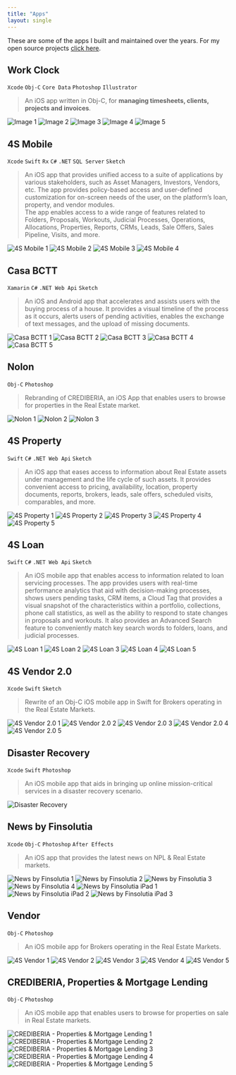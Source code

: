 ```yaml
---
title: "Apps"
layout: single
---
```


These are some of the apps I built and maintained over the years. For my open source projects [click here](/code/).

## Work Clock
<!-- ##### 2013 -->

`Xcode` `Obj-C` `Core Data` `Photoshop` `Illustrator`

> An iOS app written in Obj-C, for **managing timesheets, clients, projects and invoices**.

<!-- Work Clock is a timesheet and time tracking app. Add or import clients from your address book and assign them to projects. Keep track of your hours and manage your project's timesheet entries. Create gorgeous invoices with a thought-out design . Export timesheets to CSV. Perform safety backups or let iCloud automatically handle it for you. 

Create projects, set hourly rates and manage your clients. Work Clock makes it easy to track your worked hours in real time or by manually adding entries to your project's timesheet. When done, export invoices in pdf and send them to your clients, or even to a computer understandable format, and use it on your own spreadsheets.

Add your own custom logo, export to pdf, email or send it to a wireless printer near you. Customize fields, issuer information and add timesheet reports. -->




<div class="image-row-wrapper">
  <div class="image-row">
    <img src="images/wk-01.jpeg" alt="Image 1">
    <img src="images/wk-02.jpeg" alt="Image 2">
    <img src="images/wk-03.jpeg" alt="Image 3">
    <img src="images/wk-04.jpeg" alt="Image 4">
    <img src="images/wk-05.jpeg" alt="Image 5">
  </div>
</div>

## 4S Mobile 
<!-- ##### 2018 -->

`Xcode` `Swift` `Rx` `C#` `.NET` `SQL Server` `Sketch`

> An iOS app that provides unified access to a suite of applications by various stakeholders, such as Asset Managers, Investors, Vendors, etc. The app provides policy-based access and user-defined customization for on-screen needs of the user, on the platform’s loan, property, and vendor modules.  
> The app enables access to a wide range of features related to Folders, Proposals, Workouts, Judicial Processes, Operations, Allocations, Properties, Reports, CRMs, Leads, Sale Offers, Sales Pipeline, Visits, and more.

<div class="image-row-wrapper">
  <div class="image-row">
    <img src="images/4s-mobile-01.png" alt="4S Mobile 1">
    <img src="images/4s-mobile-02.png" alt="4S Mobile 2">
    <img src="images/4s-mobile-03.png" alt="4S Mobile 3">
    <img src="images/4s-mobile-04.png" alt="4S Mobile 4">
  </div>
</div>

## Casa BCTT
<!-- ##### 2017 -->

`Xamarin` `C#` `.NET Web Api` `Sketch`

> An iOS and Android app that accelerates and assists users with the buying process of a house. It provides a visual timeline of the process as it occurs, alerts users of pending activities, enables the exchange of text messages, and the upload of missing documents.

<div class="image-row-wrapper">
  <div class="image-row">
    <img src="images/cbctt-01.jpeg" alt="Casa BCTT 1">
    <img src="images/cbctt-02.jpeg" alt="Casa BCTT 2">
    <img src="images/cbctt-03.jpeg" alt="Casa BCTT 3">
    <img src="images/cbctt-04.jpeg" alt="Casa BCTT 4">
    <img src="images/cbctt-05.jpeg" alt="Casa BCTT 5">
  </div>
</div>

## Nolon
<!-- ##### 2017 -->

`Obj-C` `Photoshop`

> Rebranding of CREDIBERIA, an iOS App that enables users to browse for properties in the Real Estate market.

<div class="image-row-wrapper">
  <div class="image-row">
    <img src="images/nolon-react-01.png" alt="Nolon 1">
    <img src="images/nolon-react-02.png" alt="Nolon 2">
    <img src="images/nolon-react-03.png" alt="Nolon 3">
  </div>
</div>

## 4S Property
<!-- ##### 2016 -->
`Swift` `C#` `.NET Web Api` `Sketch`

> An iOS app that eases access to information about Real Estate assets under management and the life cycle of such assets. It provides convenient access to pricing, availability, location, property documents, reports, brokers, leads, sale offers, scheduled visits, comparables, and more.

<div class="image-row-wrapper">
  <div class="image-row">
    <img src="images/4s-property-01.png" alt="4S Property 1">
    <img src="images/4s-property-02.png" alt="4S Property 2">
    <img src="images/4s-property-03.png" alt="4S Property 3">
    <img src="images/4s-property-04.png" alt="4S Property 4">
    <img src="images/4s-property-05.png" alt="4S Property 5">
  </div>
</div>

## 4S Loan
<!-- ##### 2015 -->
`Swift` `C#` `.NET Web Api` `Sketch`

> An iOS mobile app that enables access to information related to loan servicing processes. The app provides users with real-time performance analytics that aid with decision-making processes, shows users pending tasks, CRM items, a Cloud Tag that provides a visual snapshot of the characteristics within a portfolio, collections, phone call statistics, as well as the ability to respond to state changes in proposals and workouts. It also provides an Advanced Search feature to conveniently match key search words to folders, loans, and judicial processes.

<div class="image-row-wrapper">
  <div class="image-row">
    <img src="images/4s-loan-01.png" alt="4S Loan 1">
    <img src="images/4s-loan-02.png" alt="4S Loan 2">
    <img src="images/4s-loan-03.png" alt="4S Loan 3">
    <img src="images/4s-loan-04.png" alt="4S Loan 4">
    <img src="images/4s-loan-05.png" alt="4S Loan 5">
  </div>
</div>

## 4S Vendor 2.0
<!-- ##### 2015 -->
`Xcode` `Swift` `Sketch`

> Rewrite of an Obj-C iOS mobile app in Swift for Brokers operating in the Real Estate Markets.

<div class="image-row-wrapper">
  <div class="image-row">
    <img src="images/4s-vendor-2-01.png" alt="4S Vendor 2.0 1">
    <img src="images/4s-vendor-2-02.png" alt="4S Vendor 2.0 2">
    <img src="images/4s-vendor-2-03.png" alt="4S Vendor 2.0 3">
    <img src="images/4s-vendor-2-04.png" alt="4S Vendor 2.0 4">
    <img src="images/4s-vendor-2-05.png" alt="4S Vendor 2.0 5">
  </div>
</div>

## Disaster Recovery
<!-- ##### 2014 -->
`Xcode` `Swift` `Photoshop`

> An iOS mobile app that aids in bringing up online mission-critical services in a disaster recovery scenario.

<div class="image-row-wrapper">
  <div class="image-row">
    <img src="images/dr-01.png" alt="Disaster Recovery">
  </div>
</div>

## News by Finsolutia
<!-- ##### 2014 -->
`Xcode` `Obj-C` `Photoshop` `After Effects`

> An iOS app that provides the latest news on NPL & Real Estate markets.

<div class="image-row-wrapper">
  <div class="image-row">
    <img src="images/nfs-01.png" alt="News by Finsolutia 1">
    <img src="images/nfs-02.png" alt="News by Finsolutia 2">
    <img src="images/nfs-03.png" alt="News by Finsolutia 3">
    <img src="images/nfs-04.png" alt="News by Finsolutia 4">
    <img src="images/nfs-ipad-01.png" alt="News by Finsolutia iPad 1">
    <img src="images/nfs-ipad-02.png" alt="News by Finsolutia iPad 2">
    <img src="images/nfs-ipad-03.png" alt="News by Finsolutia iPad 3">
  </div>
</div>

## Vendor
<!-- ##### 2014 -->
`Obj-C` `Photoshop`

> An iOS mobile app for Brokers operating in the Real Estate Markets.

<div class="image-row-wrapper">
  <div class="image-row">
    <img src="images/4s-vendor-01.png" alt="4S Vendor 1">
    <img src="images/4s-vendor-02.png" alt="4S Vendor 2">
    <img src="images/4s-vendor-03.png" alt="4S Vendor 3">
    <img src="images/4s-vendor-04.png" alt="4S Vendor 4">
    <img src="images/4s-vendor-05.png" alt="4S Vendor 5">
  </div>
</div>

## CREDIBERIA, Properties & Mortgage Lending
<!-- ##### 2013 -->

`Obj-C` `Photoshop`

> An iOS mobile app that enables users to browse for properties on sale in Real Estate markets.

<div class="image-row-wrapper">
  <div class="image-row">
    <img src="images/crediberia-01.png" alt="CREDIBERIA - Properties & Mortgage Lending 1">
    <img src="images/crediberia-02.png" alt="CREDIBERIA - Properties & Mortgage Lending 2">
    <img src="images/crediberia-03.png" alt="CREDIBERIA - Properties & Mortgage Lending 3">
    <img src="images/crediberia-04.png" alt="CREDIBERIA - Properties & Mortgage Lending 4">
    <img src="images/crediberia-05.png" alt="CREDIBERIA - Properties & Mortgage Lending 5">
  </div>
</div>




<!-- Role // Designer & Developer

Work Clock is a timesheet and time tracking app with great features and an amazing support. Create projects, set hourly rates, manage clients and generate gorgeous invoices with a thought-out design, seamlessly.

Aug 30, 2013 -->

<script>
  const wrappers = document.querySelectorAll('.image-row-wrapper');

  const observer = new IntersectionObserver(entries => {
    entries.forEach(entry => {
      if (entry.isIntersecting) {
        entry.target.classList.add('in-view');
      } else {
        entry.target.classList.remove('in-view');
      }
    });
  }, {
    threshold: 0.5
  });

  wrappers.forEach(wrapper => observer.observe(wrapper));
</script>

<style>
  hr {
    display: none;
  }

  body > div > div > main > article > div > pre {
    background-color: #212020 !important;
  }
</style>